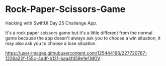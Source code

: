 # Rock-Paper-Scissors-Game
Hacking with SwiftUI Day 25 Challenge App.

It's a rock paper scissors game but it's a little different from the normal game because the app doesn't always ask you to choose a win situation, it may also ask you to choose a lose situation.



https://user-images.githubusercontent.com/125444166/227720767-1226a22f-155c-4adf-b131-baa4f459e1ef.MOV

